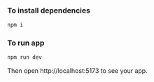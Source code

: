 ### To install dependencies
```bash
npm i
```

### To run app
```bash
npm run dev 
```

Then open http://localhost:5173 to see your app.